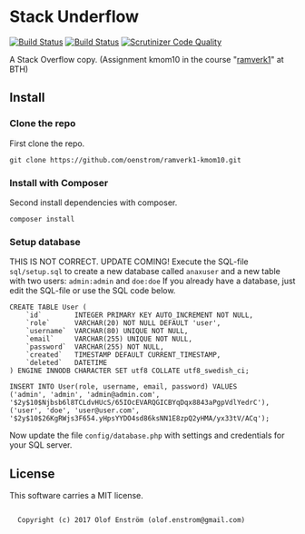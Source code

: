 Stack Underflow
==================================

[![Build Status](https://travis-ci.org/oenstrom/ramverk1-kmom10.svg?branch=master)](https://travis-ci.org/oenstrom/ramverk1-kmom10)
[![Build Status](https://scrutinizer-ci.com/g/oenstrom/ramverk1-kmom10/badges/build.png?b=master)](https://scrutinizer-ci.com/g/oenstrom/ramverk1-kmom10/build-status/master)
[![Scrutinizer Code Quality](https://scrutinizer-ci.com/g/oenstrom/ramverk1-kmom10/badges/quality-score.png?b=master)](https://scrutinizer-ci.com/g/oenstrom/ramverk1-kmom10/?branch=master)

A Stack Overflow copy. (Assignment kmom10 in the course "[ramverk1](https://dbwebb.se/kurser/ramverk1/kmom10)" at BTH)


Install
------------------

### Clone the repo

First clone the repo.

```
git clone https://github.com/oenstrom/ramverk1-kmom10.git
```


### Install with Composer

Second install dependencies with composer.
```
composer install
```


### Setup database
THIS IS NOT CORRECT. UPDATE COMING!
Execute the SQL-file `sql/setup.sql` to create a new database called `anaxuser` and a new table with two users:
`admin:admin` and `doe:doe`
If you already have a database, just edit the SQL-file or use the SQL code below.
```
CREATE TABLE User (
    `id`        INTEGER PRIMARY KEY AUTO_INCREMENT NOT NULL,
    `role`      VARCHAR(20) NOT NULL DEFAULT 'user',
    `username`  VARCHAR(80) UNIQUE NOT NULL,
    `email`     VARCHAR(255) UNIQUE NOT NULL,
    `password`  VARCHAR(255) NOT NULL,
    `created`   TIMESTAMP DEFAULT CURRENT_TIMESTAMP,
    `deleted`   DATETIME
) ENGINE INNODB CHARACTER SET utf8 COLLATE utf8_swedish_ci;

INSERT INTO User(role, username, email, password) VALUES
('admin', 'admin', 'admin@admin.com', '$2y$10$Njbsb6l8TCLdvHUcS/65IOcEVARQGICBYqDqx8843aPgpVdlYedrC'),
('user', 'doe', 'user@user.com', '$2y$10$26KgRWjs3F654.yHpsYYDO4sd86ksNN1E8zpQ2yHMA/yx33tV/ACq');
```
Now update the file `config/database.php` with settings and credentials for your SQL server.



License
------------------
This software carries a MIT license.


```

  Copyright (c) 2017 Olof Enström (olof.enstrom@gmail.com)

```
